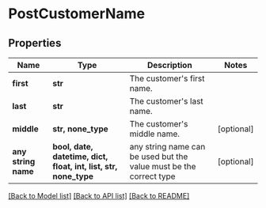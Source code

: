 # PostCustomerName


## Properties
Name | Type | Description | Notes
------------ | ------------- | ------------- | -------------
**first** | **str** | The customer&#39;s first name. | 
**last** | **str** | The customer&#39;s last name. | 
**middle** | **str, none_type** | The customer&#39;s middle name. | [optional] 
**any string name** | **bool, date, datetime, dict, float, int, list, str, none_type** | any string name can be used but the value must be the correct type | [optional]

[[Back to Model list]](../README.md#documentation-for-models) [[Back to API list]](../README.md#documentation-for-api-endpoints) [[Back to README]](../README.md)


